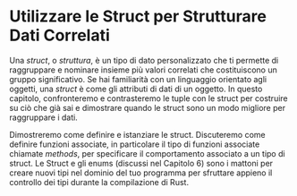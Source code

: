 # Utilizzare le Struct per Strutturare Dati Correlati

Una *struct*, o *struttura*, è un tipo di dato personalizzato che ti permette di raggruppare e nominare insieme più valori correlati che costituiscono un gruppo significativo. Se hai familiarità con un linguaggio orientato agli oggetti, una *struct* è come gli attributi di dati di un oggetto. In questo capitolo, confronteremo e contrasteremo le tuple con le struct per costruire su ciò che già sai e dimostrare quando le struct sono un modo migliore per raggruppare i dati.

Dimostreremo come definire e istanziare le struct. Discuteremo come definire funzioni associate, in particolare il tipo di funzioni associate chiamate *methods*, per specificare il comportamento associato a un tipo di struct. Le Struct e gli enums (discussi nel Capitolo 6) sono i mattoni per creare nuovi tipi nel dominio del tuo programma per sfruttare appieno il controllo dei tipi durante la compilazione di Rust.
